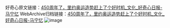 好奇心原文链接：[450周年了，里约奥运造势赶上了个好时机_文化_好奇心日报-马宁忆](https://www.qdaily.com/articles/6993.html)
WebArchive归档链接：[450周年了，里约奥运造势赶上了个好时机_文化_好奇心日报-马宁忆](http://web.archive.org/web/20180329180139/http://www.qdaily.com:80/articles/6993.html)
![image](http://ww3.sinaimg.cn/large/007d5XDply1g3wbb1jyk3j30u03w47wh)